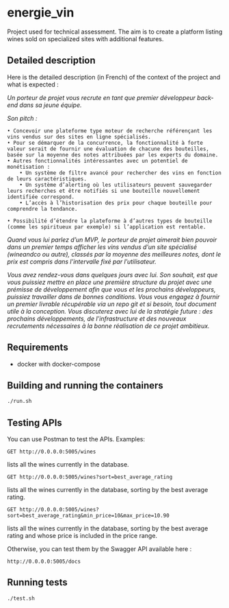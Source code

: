 # energie_vin

Project used for technical assessment. 
The aim is to create a platform listing wines sold on specialized sites with additional features.

## Detailed description
Here is the detailed description (in French) of the context of the project and what is expected :

_Un porteur de projet vous recrute en tant que premier développeur back-end dans sa jeune équipe._

_Son pitch :_

    • Concevoir une plateforme type moteur de recherche référençant les vins vendus sur des sites en ligne spécialisés.
    • Pour se démarquer de la concurrence, la fonctionnalité à forte valeur serait de fournir une évaluation de chacune des bouteilles, basée sur la moyenne des notes attribuées par les experts du domaine. 
    • Autres fonctionnalités intéressantes avec un potentiel de monétisation :
        • Un système de filtre avancé pour rechercher des vins en fonction de leurs caractéristiques.
        • Un système d’alerting où les utilisateurs peuvent sauvegarder leurs recherches et être notifiés si une bouteille nouvellement identifiée correspond.
        • L’accès à l’historisation des prix pour chaque bouteille pour comprendre la tendance.

    • Possibilité d’étendre la plateforme à d’autres types de bouteille (comme les spiritueux par exemple) si l’application est rentable.


_Quand vous lui parlez d’un MVP, le porteur de projet aimerait bien pouvoir dans un premier temps afficher les vins vendus d’un site spécialisé (wineandco ou autre), classés par la moyenne des meilleures notes, dont le prix est compris dans l’intervalle fixé par l’utilisateur._

_Vous avez rendez-vous dans quelques jours avec lui. Son souhait, est que vous puissiez mettre en place une première structure du projet avec une prémisse de développement afin que vous et les prochains développeurs, puissiez travailler dans de bonnes conditions._ 
_Vous vous engagez à fournir un premier livrable récupérable via un repo git et si besoin, tout document utile à la conception. Vous discuterez avec lui de la stratégie future : des prochains développements, de l’infrastructure et des nouveaux recrutements nécessaires à la bonne réalisation de ce projet ambitieux._

## Requirements

* docker with docker-compose

## Building and running the containers

```sh
./run.sh
```

## Testing APIs

You can use Postman to test the APIs.
Examples:
```
GET http://0.0.0.0:5005/wines
```
lists all the wines currently in the database.

```
GET http://0.0.0.0:5005/wines?sort=best_average_rating
```
lists all the wines currently in the database, sorting by the best average rating.

```
GET http://0.0.0.0:5005/wines?sort=best_average_rating&min_price=10&max_price=10.90
```
lists all the wines currently in the database, sorting by the best average rating and whose price is included in the price range.

Otherwise, you can test them by the Swagger API available here : 
```
http://0.0.0.0:5005/docs
```

## Running tests

```sh
./test.sh
```